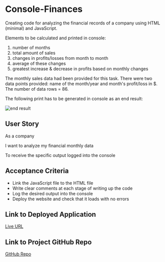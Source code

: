 # Console-Finances

Creating code for analyzing the financial records of a company using HTML (minimal) and JavaScript. 

Elements to be calculated and printed in console: 
1. number of months
2. total amount of sales
3. changes in profits/losses from month to month 
4. average of these changes
5. greatest increase & decrease in profits based on monthly changes

The monthly sales data had been provided for this task. There were two data points provided: name of the month/year and month's profit/loss in $. The number of data rows = 86.  

The following print has to be generated in console as an end result:

![end result](https://user-images.githubusercontent.com/116603761/204572267-1ad6e4b1-3af8-4648-9ecd-21a4adae2a09.png)


## User Story

As a company

I want to analyze my financial monthly data

To receive the specific output logged into the console


## Acceptance Criteria
* Link the JavaScript file to the HTML file
* Write clear comments at each stage of writing up the code
* Log the desired output into the console
* Deploy the website and check that it loads with no errors




## Link to Deployed Application

[Live URL](https://ladycosy.github.io/console-finances/)

## Link to Project GitHub Repo

[GitHub Repo](https://github.com/ladycosy/console-finances.git)






